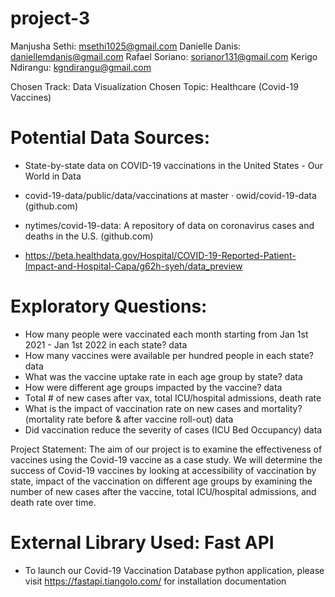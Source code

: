 # project-3

Manjusha Sethi: msethi1025@gmail.com 
Danielle Danis: daniellemdanis@gmail.com
Rafael Soriano: sorianor131@gmail.com 
Kerigo Ndirangu: kgndirangu@gmail.com 

Chosen Track: Data Visualization
Chosen Topic: Healthcare (Covid-19 Vaccines)

# Potential Data Sources: 

- State-by-state data on COVID-19 vaccinations in the United States - Our World in Data 

- covid-19-data/public/data/vaccinations at master · owid/covid-19-data (github.com) 

- nytimes/covid-19-data: A repository of data on coronavirus cases and deaths in the U.S. (github.com) 

- https://beta.healthdata.gov/Hospital/COVID-19-Reported-Patient-Impact-and-Hospital-Capa/g62h-syeh/data_preview


# Exploratory Questions:
- How many people were vaccinated each month starting from Jan 1st 2021 - Jan 1st 2022 in each state? data
- How many vaccines were available per hundred people in each state? data
- What was the vaccine uptake rate in each age group by state? data
- How were different age groups impacted by the vaccine? data
- Total # of new cases after vax, total ICU/hospital admissions, death rate
- What is the impact of vaccination rate on new cases and mortality? (mortality rate before & after vaccine roll-out) data
- Did vaccination reduce the severity of cases (ICU Bed Occupancy) data

Project Statement: The aim of our project is to examine the effectiveness of vaccines using the Covid-19 vaccine as a case study. We will determine the success of Covid-19 vaccines  by looking at accessibility of vaccination by state, impact of the vaccination on different age groups by examining the number of new cases after the vaccine, total ICU/hospital admissions, and death rate over time.

# External Library Used: Fast API
- To launch our Covid-19 Vaccination Database python application, please visit https://fastapi.tiangolo.com/ for installation documentation
